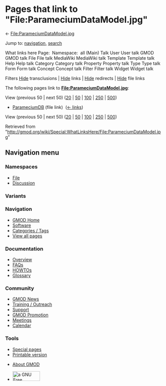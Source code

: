 <div id="mw-page-base" class="noprint">

</div>

<div id="mw-head-base" class="noprint">

</div>

<div id="content" class="mw-body" role="main">

<span id="top"></span>

<div id="mw-js-message" style="display:none;">

</div>



# <span dir="auto">Pages that link to "File:ParameciumDataModel.jpg"</span>

<div id="bodyContent">

<div id="contentSub">

←
[File:ParameciumDataModel.jpg](/wiki/File:ParameciumDataModel.jpg "File:ParameciumDataModel.jpg")

</div>

<div id="jump-to-nav" class="mw-jump">

Jump to: [navigation](#mw-navigation), [search](#p-search)

</div>

<div id="mw-content-text">

What links here Page:  Namespace:  all (Main) Talk User User talk GMOD
GMOD talk File File talk MediaWiki MediaWiki talk Template Template talk
Help Help talk Category Category talk Property Property talk Type Type
talk Form Form talk Concept Concept talk Filter Filter talk Widget
Widget talk

Filters
[Hide](/mediawiki/index.php?title=Special:WhatLinksHere/File:ParameciumDataModel.jpg&hidetrans=1 "Special:WhatLinksHere/File:ParameciumDataModel.jpg")
transclusions \|
[Hide](/mediawiki/index.php?title=Special:WhatLinksHere/File:ParameciumDataModel.jpg&hidelinks=1 "Special:WhatLinksHere/File:ParameciumDataModel.jpg")
links \|
[Hide](/mediawiki/index.php?title=Special:WhatLinksHere/File:ParameciumDataModel.jpg&hideredirs=1 "Special:WhatLinksHere/File:ParameciumDataModel.jpg")
redirects \|
[Hide](/mediawiki/index.php?title=Special:WhatLinksHere/File:ParameciumDataModel.jpg&hideimages=1 "Special:WhatLinksHere/File:ParameciumDataModel.jpg")
file links

The following pages link to
**[File:ParameciumDataModel.jpg](/wiki/File:ParameciumDataModel.jpg "File:ParameciumDataModel.jpg")**:

View (previous 50 \| next 50)
([20](/mediawiki/index.php?title=Special:WhatLinksHere/File:ParameciumDataModel.jpg&limit=20 "Special:WhatLinksHere/File:ParameciumDataModel.jpg")
\|
[50](/mediawiki/index.php?title=Special:WhatLinksHere/File:ParameciumDataModel.jpg&limit=50 "Special:WhatLinksHere/File:ParameciumDataModel.jpg")
\|
[100](/mediawiki/index.php?title=Special:WhatLinksHere/File:ParameciumDataModel.jpg&limit=100 "Special:WhatLinksHere/File:ParameciumDataModel.jpg")
\|
[250](/mediawiki/index.php?title=Special:WhatLinksHere/File:ParameciumDataModel.jpg&limit=250 "Special:WhatLinksHere/File:ParameciumDataModel.jpg")
\|
[500](/mediawiki/index.php?title=Special:WhatLinksHere/File:ParameciumDataModel.jpg&limit=500 "Special:WhatLinksHere/File:ParameciumDataModel.jpg"))

- [ParameciumDB](/wiki/ParameciumDB "ParameciumDB") (file link) ‎
  <span class="mw-whatlinkshere-tools">([←
  links](/mediawiki/index.php?title=Special:WhatLinksHere&target=ParameciumDB "Special:WhatLinksHere"))</span>

View (previous 50 \| next 50)
([20](/mediawiki/index.php?title=Special:WhatLinksHere/File:ParameciumDataModel.jpg&limit=20 "Special:WhatLinksHere/File:ParameciumDataModel.jpg")
\|
[50](/mediawiki/index.php?title=Special:WhatLinksHere/File:ParameciumDataModel.jpg&limit=50 "Special:WhatLinksHere/File:ParameciumDataModel.jpg")
\|
[100](/mediawiki/index.php?title=Special:WhatLinksHere/File:ParameciumDataModel.jpg&limit=100 "Special:WhatLinksHere/File:ParameciumDataModel.jpg")
\|
[250](/mediawiki/index.php?title=Special:WhatLinksHere/File:ParameciumDataModel.jpg&limit=250 "Special:WhatLinksHere/File:ParameciumDataModel.jpg")
\|
[500](/mediawiki/index.php?title=Special:WhatLinksHere/File:ParameciumDataModel.jpg&limit=500 "Special:WhatLinksHere/File:ParameciumDataModel.jpg"))

</div>

<div class="printfooter">

Retrieved from
"<http://gmod.org/wiki/Special:WhatLinksHere/File:ParameciumDataModel.jpg>"

</div>

<div id="catlinks" class="catlinks catlinks-allhidden">

</div>

<div class="visualClear">

</div>

</div>

</div>

<div id="mw-navigation">

## Navigation menu

<div id="mw-head">



<div id="left-navigation">

<div id="p-namespaces" class="vectorTabs" role="navigation"
aria-labelledby="p-namespaces-label">

### Namespaces

- <span id="ca-nstab-image"><a href="/wiki/File:ParameciumDataModel.jpg" accesskey="c"
  title="View the file page [c]">File</a></span>
- <span id="ca-talk"><a
  href="/mediawiki/index.php?title=File_talk:ParameciumDataModel.jpg&amp;action=edit&amp;redlink=1"
  accesskey="t"
  title="Discussion about the content page [t]">Discussion</a></span>

</div>

<div id="p-variants" class="vectorMenu emptyPortlet" role="navigation"
aria-labelledby="p-variants-label">

### 

### Variants[](#)

<div class="menu">

</div>

</div>

</div>

<div id="right-navigation">





</div>



</div>

</div>

</div>

<div id="mw-panel">

<div id="p-logo" role="banner">

<a href="/wiki/Main_Page"
style="background-image: url(http://gmod.org/images/GMOD-cogs.png);"
title="Visit the main page"></a>

</div>

<div id="p-Navigation" class="portal" role="navigation"
aria-labelledby="p-Navigation-label">

### Navigation

<div class="body">

- <span id="n-GMOD-Home">[GMOD Home](/wiki/Main_Page)</span>
- <span id="n-Software">[Software](/wiki/GMOD_Components)</span>
- <span id="n-Categories-.2F-Tags">[Categories /
  Tags](/wiki/Categories)</span>
- <span id="n-View-all-pages">[View all
  pages](/wiki/Special:AllPages)</span>

</div>

</div>

<div id="p-Documentation" class="portal" role="navigation"
aria-labelledby="p-Documentation-label">

### Documentation

<div class="body">

- <span id="n-Overview">[Overview](/wiki/Overview)</span>
- <span id="n-FAQs">[FAQs](/wiki/Category:FAQ)</span>
- <span id="n-HOWTOs">[HOWTOs](/wiki/Category:HOWTO)</span>
- <span id="n-Glossary">[Glossary](/wiki/Glossary)</span>

</div>

</div>

<div id="p-Community" class="portal" role="navigation"
aria-labelledby="p-Community-label">

### Community

<div class="body">

- <span id="n-GMOD-News">[GMOD News](/wiki/GMOD_News)</span>
- <span id="n-Training-.2F-Outreach">[Training /
  Outreach](/wiki/Training_and_Outreach)</span>
- <span id="n-Support">[Support](/wiki/Support)</span>
- <span id="n-GMOD-Promotion">[GMOD
  Promotion](/wiki/GMOD_Promotion)</span>
- <span id="n-Meetings">[Meetings](/wiki/Meetings)</span>
- <span id="n-Calendar">[Calendar](/wiki/Calendar)</span>

</div>

</div>

<div id="p-tb" class="portal" role="navigation"
aria-labelledby="p-tb-label">

### Tools

<div class="body">

- <span id="t-specialpages"><a href="/wiki/Special:SpecialPages" accesskey="q"
  title="A list of all special pages [q]">Special pages</a></span>
- <span id="t-print"><a
  href="/mediawiki/index.php?title=Special:WhatLinksHere/File:ParameciumDataModel.jpg&amp;printable=yes"
  rel="alternate" accesskey="p"
  title="Printable version of this page [p]">Printable version</a></span>

</div>

</div>

</div>

</div>

<div id="footer" role="contentinfo">

- <span id="footer-places-about">[About
  GMOD](/wiki/GMOD:About "GMOD:About")</span>

<!-- -->

- <span id="footer-copyrightico">[<img src="http://www.gnu.org/graphics/gfdl-logo-small.png" width="88"
  height="31" alt="a GNU Free Documentation License" />](http://www.gnu.org/licenses/fdl-1.3.html)</span>


<div style="clear:both">

</div>

</div>
